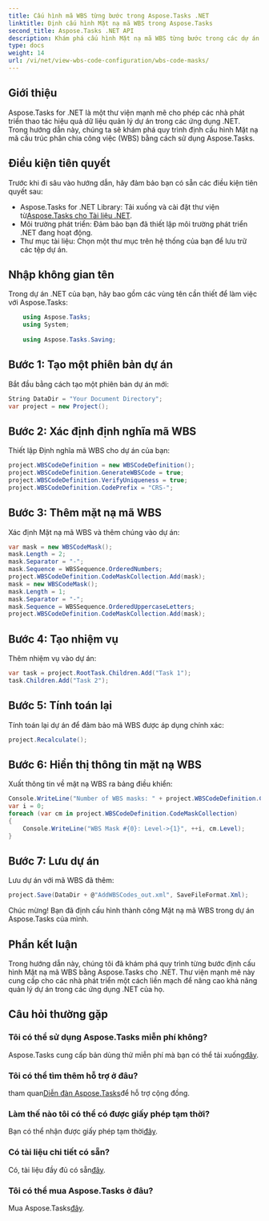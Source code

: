 ```yaml
---
title: Cấu hình mã WBS từng bước trong Aspose.Tasks .NET
linktitle: Định cấu hình Mặt nạ mã WBS trong Aspose.Tasks
second_title: Aspose.Tasks .NET API
description: Khám phá cấu hình Mặt nạ mã WBS từng bước trong các dự án .NET bằng Aspose.Tasks. Nâng cao khả năng quản lý dự án một cách dễ dàng.
type: docs
weight: 14
url: /vi/net/view-wbs-code-configuration/wbs-code-masks/
---
```

## Giới thiệu
Aspose.Tasks for .NET là một thư viện mạnh mẽ cho phép các nhà phát triển thao tác hiệu quả dữ liệu quản lý dự án trong các ứng dụng .NET. Trong hướng dẫn này, chúng ta sẽ khám phá quy trình định cấu hình Mặt nạ mã cấu trúc phân chia công việc (WBS) bằng cách sử dụng Aspose.Tasks.
## Điều kiện tiên quyết
Trước khi đi sâu vào hướng dẫn, hãy đảm bảo bạn có sẵn các điều kiện tiên quyết sau:
-  Aspose.Tasks for .NET Library: Tải xuống và cài đặt thư viện từ[Aspose.Tasks cho Tài liệu .NET](https://reference.aspose.com/tasks/net/).
- Môi trường phát triển: Đảm bảo bạn đã thiết lập môi trường phát triển .NET đang hoạt động.
- Thư mục tài liệu: Chọn một thư mục trên hệ thống của bạn để lưu trữ các tệp dự án.
## Nhập không gian tên
Trong dự án .NET của bạn, hãy bao gồm các vùng tên cần thiết để làm việc với Aspose.Tasks:
```csharp
    using Aspose.Tasks;
    using System;
    
    using Aspose.Tasks.Saving;
```
## Bước 1: Tạo một phiên bản dự án
Bắt đầu bằng cách tạo một phiên bản dự án mới:
```csharp
String DataDir = "Your Document Directory";
var project = new Project();
```
## Bước 2: Xác định định nghĩa mã WBS
Thiết lập Định nghĩa mã WBS cho dự án của bạn:
```csharp
project.WBSCodeDefinition = new WBSCodeDefinition();
project.WBSCodeDefinition.GenerateWBSCode = true;
project.WBSCodeDefinition.VerifyUniqueness = true;
project.WBSCodeDefinition.CodePrefix = "CRS-";
```
## Bước 3: Thêm mặt nạ mã WBS
Xác định Mặt nạ mã WBS và thêm chúng vào dự án:
```csharp
var mask = new WBSCodeMask();
mask.Length = 2;
mask.Separator = "-";
mask.Sequence = WBSSequence.OrderedNumbers;
project.WBSCodeDefinition.CodeMaskCollection.Add(mask);
mask = new WBSCodeMask();
mask.Length = 1;
mask.Separator = "-";
mask.Sequence = WBSSequence.OrderedUppercaseLetters;
project.WBSCodeDefinition.CodeMaskCollection.Add(mask);
```
## Bước 4: Tạo nhiệm vụ
Thêm nhiệm vụ vào dự án:
```csharp
var task = project.RootTask.Children.Add("Task 1");
task.Children.Add("Task 2");
```
## Bước 5: Tính toán lại
Tính toán lại dự án để đảm bảo mã WBS được áp dụng chính xác:
```csharp
project.Recalculate();
```
## Bước 6: Hiển thị thông tin mặt nạ WBS
Xuất thông tin về mặt nạ WBS ra bảng điều khiển:
```csharp
Console.WriteLine("Number of WBS masks: " + project.WBSCodeDefinition.CodeMaskCollection.Count);
var i = 0;
foreach (var cm in project.WBSCodeDefinition.CodeMaskCollection)
{
    Console.WriteLine("WBS Mask #{0}: Level->{1}", ++i, cm.Level);
}
```
## Bước 7: Lưu dự án
Lưu dự án với mã WBS đã thêm:
```csharp
project.Save(DataDir + @"AddWBSCodes_out.xml", SaveFileFormat.Xml);
```
Chúc mừng! Bạn đã định cấu hình thành công Mặt nạ mã WBS trong dự án Aspose.Tasks của mình.
## Phần kết luận
Trong hướng dẫn này, chúng tôi đã khám phá quy trình từng bước định cấu hình Mặt nạ mã WBS bằng Aspose.Tasks cho .NET. Thư viện mạnh mẽ này cung cấp cho các nhà phát triển một cách liền mạch để nâng cao khả năng quản lý dự án trong các ứng dụng .NET của họ.

## Câu hỏi thường gặp
### Tôi có thể sử dụng Aspose.Tasks miễn phí không?
 Aspose.Tasks cung cấp bản dùng thử miễn phí mà bạn có thể tải xuống[đây](https://releases.aspose.com/).
### Tôi có thể tìm thêm hỗ trợ ở đâu?
 tham quan[Diễn đàn Aspose.Tasks](https://forum.aspose.com/c/tasks/15)để hỗ trợ cộng đồng.
### Làm thế nào tôi có thể có được giấy phép tạm thời?
 Bạn có thể nhận được giấy phép tạm thời[đây](https://purchase.aspose.com/temporary-license/).
### Có tài liệu chi tiết có sẵn?
 Có, tài liệu đầy đủ có sẵn[đây](https://reference.aspose.com/tasks/net/).
### Tôi có thể mua Aspose.Tasks ở đâu?
 Mua Aspose.Tasks[đây](https://purchase.aspose.com/buy).